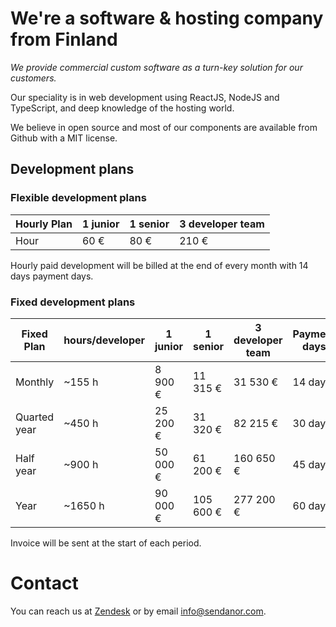 # We're a software & hosting company from Finland

*We provide commercial custom software as a turn-key solution for our customers.*

Our speciality is in web development using ReactJS, NodeJS and TypeScript, and deep knowledge of the hosting world.

We believe in open source and most of our components are available from Github with a MIT license.

## Development plans

### Flexible development plans

| Hourly Plan          | 1 junior | 1 senior      | 3 developer team  |
| -------------------- | -------- | ------------- | ----------------- |
| Hour                 | 60 €     | 80 €          | 210 €             |

Hourly paid development will be billed at the end of every month with 14 days payment days.

### Fixed development plans

| Fixed Plan    | hours/developer  | 1 junior   | 1 senior   | 3 developer team  | Payment days | 
| ------------- | ---------------- | ---------- | ---------- | ----------------- | ------------ |
| Monthly       |  ~155 h          |  8 900 €   |  11 315 €  |  31 530 €         | 14 days      |
| Quarted year  |  ~450 h          | 25 200 €   |  31 320 €  |  82 215 €         | 30 days      |
| Half year     |  ~900 h          | 50 000 €   |  61 200 €  | 160 650 €         | 45 days      |
| Year          | ~1650 h          | 90 000 €   | 105 600 €  | 277 200 €         | 60 days      |

Invoice will be sent at the start of each period.

# Contact

You can reach us at [Zendesk](https://sendanor.zendesk.com) or by email [info@sendanor.com](mailto:info@sendanor.com).
